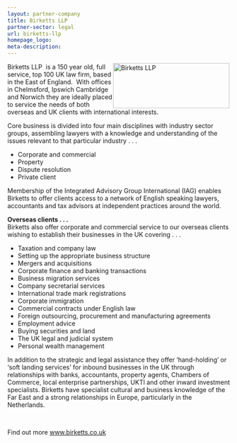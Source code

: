 ```yaml
---
layout: partner-company
title: Birketts LLP
partner-sector: legal
url: birketts-llp
homepage_logo:
meta-description:
---
```


<p><img alt="Birketts LLP" src="//images-investessex.firebaseapp.com/uploads/partners/BirkettsLLP_RGB.jpg" style="float:right; height:102px; margin-left:2px; margin-right:2px; width:263px" />Birketts LLP&nbsp; is a 150 year old, full service, top 100 UK law firm, based in the East of England.&nbsp; With offices in Chelmsford, Ipswich Cambridge and Norwich they are ideally placed to service the needs of both overseas and UK clients with international interests.</p><p>Core business is divided into four main disciplines with industry sector groups, assembling lawyers with a knowledge and understanding of the issues relevant to that particular industry . . .</p><ul><li>Corporate and commercial</li><li>Property</li><li>Dispute resolution</li><li>Private client</li></ul><p>Membership of the Integrated Advisory Group International (IAG) enables Birketts to offer clients access to a network of English speaking lawyers, accountants and tax advisors at independent practices around the world.</p><p><strong>Overseas clients . . .</strong><br />Birketts also offer corporate and commercial service to our overseas clients wishing to establish their businesses in the UK covering . . .</p><ul><li>Taxation and company law</li><li>Setting up the appropriate business structure</li><li>Mergers and acquisitions</li><li>Corporate finance and banking transactions</li><li>Business migration services</li><li>Company secretarial services</li><li>International trade mark registrations</li><li>Corporate immigration</li><li>Commercial contracts under English law</li><li>Foreign outsourcing, procurement and manufacturing agreements</li><li>Employment advice</li><li>Buying securities and land</li><li>The UK legal and judicial system</li><li>Personal wealth management</li></ul><p>In addition to the strategic and legal assistance they offer &lsquo;hand-holding&rsquo; or &lsquo;soft landing services&rsquo; for inbound businesses in the UK through relationships with banks, accountants, property agents, Chambers of Commerce, local enterprise partnerships, UKTI and other inward investment specialists. Birketts have specialist cultural and business knowledge of the Far East and a strong relationships in Europe, particularly in the Netherlands.</p><p>&nbsp;</p><p>Find out more <a href="http://www.birketts.co.uk" target="_blank">www.birketts.co.uk</a></p>